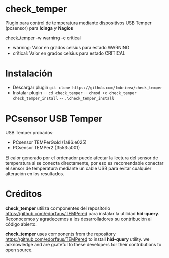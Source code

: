 # check_temper
Plugin para control de temperatura mediante dispositivos USB Temper (pcsensor) para **Icinga** y **Nagios**

check_temper -w warning -c critical

- warning: Valor en grados celsius para estado WARNING
- critical: Valor en grados celsius para estado CRITICAL

# Instalación

- Descargar plugin ```git clone https://github.com/fmbrieva/check_temper```
- Instalar plugin
-- ```cd check_temper```
-- ```chmod +x check_temper check_temper_install```
-- ```.\check_temper_install```

# PCsensor USB Temper 
USB Temper probados:
- PCsensor TEMPerGold (1a86:e025)
- PCsensor TEMPer2 (3553:a001)

El calor generado por el ordenador puede afectar la lectura del sensor de temperatura si se conecta directamente, por eso es recomendable conectar el sensor de temperatura mediante un cable USB para evitar cualquier alteración en los resultados.

# Créditos
**check_temper** utiliza componentes del repositorio https://github.com/edorfaus/TEMPered para instalar la utilidad **hid-query**. Reconocemos y agradecemos a los desarrolladores su contribución al código abierto.

**check_temper** uses components from the repository https://github.com/edorfaus/TEMPered to install **hid-query** utility. we acknowledge and are grateful to these developers for their contributions to open source.

